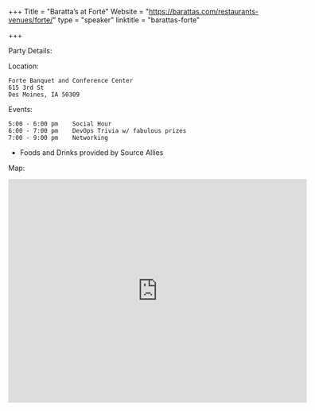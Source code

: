 +++
Title = "Baratta’s at Forté"
Website = "https://barattas.com/restaurants-venues/forte/"
type = "speaker"
linktitle = "barattas-forte"

+++

Party Details:

Location: 

```
Forte Banquet and Conference Center
615 3rd St
Des Moines, IA 50309
```

Events: 

    5:00 - 6:00 pm    Social Hour
    6:00 - 7:00 pm    DevOps Trivia w/ fabulous prizes
    7:00 - 9:00 pm    Networking

* Foods and Drinks provided by Source Allies

Map: 

<iframe src="https://www.google.com/maps/embed?pb=!1m18!1m12!1m3!1d47713.7337276544!2d-93.71950317600069!3d41.631789203843134!2m3!1f0!2f0!3f0!3m2!1i1024!2i768!4f13.1!3m3!1m2!1s0x87ee99a9eefaa1c3%3A0x942335eeefb67c7a!2sForte+Banquet+%26+Conference+Center!5e0!3m2!1sen!2sus!4v1523384605028" width="600" height="450" frameborder="0" style="border:0" allowfullscreen></iframe>
